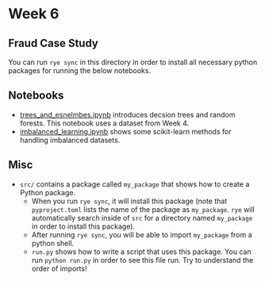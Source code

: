# Week 6

## Fraud Case Study

You can run `rye sync` in this directory in order to install all necessary python packages for running the below notebooks.

## Notebooks

- [trees_and_esnelmbes.ipynb](./notebooks/trees_and_esnelmbes.ipynb) introduces decsion trees and random forests. This notebook uses a dataset from Week 4.
- [imbalanced_learning.ipynb](./notebooks/imbalanced_learning.ipynb) shows some scikit-learn methods for handling imbalanced datasets.

## Misc

- `src/` contains a package called `my_package` that shows how to create a Python package.
  - When you run `rye sync`, it will install this package (note that `pyproject.toml` lists the name of the package as `my_package`. `rye` will automatically search inside of `src` for a directory named `my_package` in order to install this package).
  - After running `rye sync`, you will be able to import `my_package` from a python shell.
  - `run.py` shows how to write a script that uses this package. You can run `python run.py` in order to see this file run. Try to understand the order of imports!
